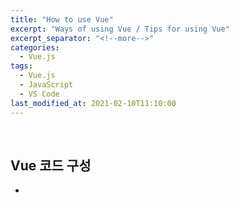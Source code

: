 ```yaml
---
title: "How to use Vue"
excerpt: "Ways of using Vue / Tips for using Vue"
excerpt_separator: "<!--more-->"
categories:
  - Vue.js
tags:
  - Vue.js
  - JavaScript
  - VS Code
last_modified_at: 2021-02-10T11:10:00
---
```

<!--more-->

<br>

## Vue 코드 구성

  * <template>: html 코드가 들어가며, 출력될 페이지를 구성하게 됨.
  * <script>: 뷰에 대한 클래스의 정의 내역이 들어감. 즉, 뷰가 사용할 데이터와 함수코드가 들어가는 공간. 함수형으로 명시되어야 한다.
  * <style>: css와 같이 꾸미는 속성의 영역.
  
**data가 함수형인 이유**: 만약 vue파일이 component이고 data 부분이 그냥 Object이면 component로서 vue가 여러번 로드되어도 같은 데이터를 공유하게 된다. 하지만 만약 data가 함수형으로 되어 있을 경우에는 로드될 때마다 새로운 데이터를 구축하게 되므로 서로 영향을 끼치지 않게 된다. 
{: .notice--info}

## Vue를 통한 다양한 기능들

  * vbase: vue.js가 가지고 있는 기본 틀을 구성해줌.
  * v-model: v-bind와 v-on의 기능의 조합으로 동작. input에서 넣은 텍스트를 바로 data에 할당할 수 있도록 연결한다. 그러나 한글 텍스트의 경우 한 글자가 끝나야지만 적용된다는 한계가 있기에 v-bind와 v-on의 연계를 사용하는 것을 추천하기도 한다.
  * v-bind: 웹의 동적 기능을 사용하기 위해 data 항목을 html에 지정할 때 사용. 즉, 뷰 인스턴스의 데이터 속성을 해당 HTML 요소에 연결할 때 사용. 이 때는 중괄호 중첩으로 묶어 사용하지 않아도 된다. v-bind는 ':'만 써도 같은 의미를 가진다.
  * v-for: html에서 반복문을 구현하기 위해 태그 내에 사용. 값에는 data에 있는 배열이 명시되어야 하며, 특히 :key 값이 지정되어야 함. 이 key값은 반복문의 기준이 되는 것이기에 필수적이며, 이는 배열의 key attribute로 지정.
  * v-if(v-else): html에서 조건문을 사용하기 위해 태그 내에 사용. 값으로 true나 false를 넣게 된다.
  * v-on: 이벤트를 지정할 때 사용. 예를 들어 'v-on:click'이라는 것을 명시하면 해당 태그가 클릭되었을 때의 이벤트를 지정할 수 있음.
  